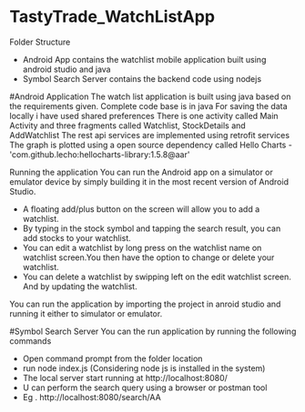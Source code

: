 # TastyTrade_WatchListApp

Folder Structure
- Android App contains the watchlist mobile application built using android studio and java
- Symbol Search Server contains the backend code using nodejs 

#Android Application
The watch list application is built using java based on the requirements given.
Complete code base is in java
For saving the data locally i have used shared preferences
There is one activity called Main Activity and three fragments called Watchlist, StockDetails and AddWatchlist
The rest api services are implemented using retrofit services
The graph is plotted using a open source dependency called Hello Charts - 'com.github.lecho:hellocharts-library:1.5.8@aar'

Running the application 
You can run the Android app on a simulator or emulator device by simply building it in the most recent version of Android Studio.
- A floating add/plus button on the screen will allow you to add a watchlist.
- By typing in the stock symbol and tapping the search result, you can add stocks to your watchlist.
- You can edit a watchlist by long press on the watchlist name on watchlist screen.You then have the option to change or delete your watchlist.
- You can delete a watchlist by swipping left on the edit watchlist screen. And by updating the watchlist.

You can run the application by importing the project in anroid studio and running it either to simulator or emulator.

#Symbol Search Server
You can the run application by running the following commands
- Open command prompt from the folder location
- run node index.js (Considering node js is installed in the system)
- The local server start running at http://localhost:8080/
- U can perform the search query using a browser or postman tool
- Eg . http://localhost:8080/search/AA
